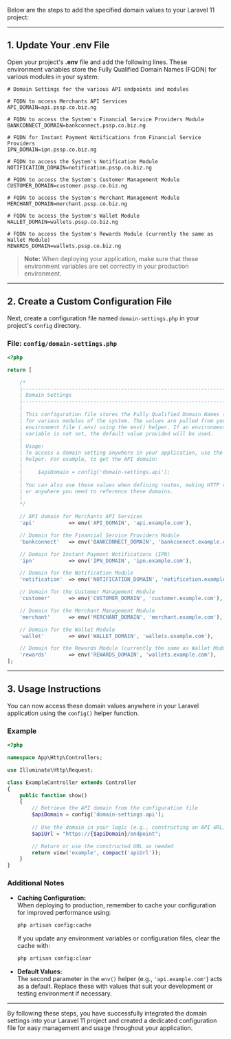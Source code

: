 Below are the steps to add the specified domain values to your Laravel 11 project:

---

## 1. Update Your **.env** File

Open your project's **.env** file and add the following lines. These environment variables store the Fully Qualified Domain Names (FQDN) for various modules in your system:

```dotenv
# Domain Settings for the various API endpoints and modules

# FQDN to access Merchants API Services
API_DOMAIN=api.pssp.co.biz.ng

# FQDN to access the System's Financial Service Providers Module
BANKCONNECT_DOMAIN=bankconnect.pssp.co.biz.ng

# FQDN for Instant Payment Notifications from Financial Service Providers
IPN_DOMAIN=ipn.pssp.co.biz.ng

# FQDN to access the System's Notification Module
NOTIFICATION_DOMAIN=notification.pssp.co.biz.ng

# FQDN to access the System's Customer Management Module
CUSTOMER_DOMAIN=customer.pssp.co.biz.ng

# FQDN to access the System's Merchant Management Module
MERCHANT_DOMAIN=merchant.pssp.co.biz.ng

# FQDN to access the System's Wallet Module
WALLET_DOMAIN=wallets.pssp.co.biz.ng

# FQDN to access the System's Rewards Module (currently the same as Wallet Module)
REWARDS_DOMAIN=wallets.pssp.co.biz.ng
```

> **Note:** When deploying your application, make sure that these environment variables are set correctly in your production environment.

---

## 2. Create a Custom Configuration File

Next, create a configuration file named `domain-settings.php` in your project's `config` directory.

### File: `config/domain-settings.php`

```php
<?php

return [

    /*
    |--------------------------------------------------------------------------
    | Domain Settings
    |--------------------------------------------------------------------------
    |
    | This configuration file stores the Fully Qualified Domain Names (FQDN)
    | for various modules of the system. The values are pulled from your
    | environment file (.env) using the env() helper. If an environment
    | variable is not set, the default value provided will be used.
    |
    | Usage:
    | To access a domain setting anywhere in your application, use the config()
    | helper. For example, to get the API domain:
    |
    |     $apiDomain = config('domain-settings.api');
    |
    | You can also use these values when defining routes, making HTTP requests,
    | or anywhere you need to reference these domains.
    |
    */

    // API domain for Merchants API Services
    'api'           => env('API_DOMAIN', 'api.example.com'),

    // Domain for the Financial Service Providers Module
    'bankconnect'   => env('BANKCONNECT_DOMAIN', 'bankconnect.example.com'),

    // Domain for Instant Payment Notifications (IPN)
    'ipn'           => env('IPN_DOMAIN', 'ipn.example.com'),

    // Domain for the Notification Module
    'notification'  => env('NOTIFICATION_DOMAIN', 'notification.example.com'),

    // Domain for the Customer Management Module
    'customer'      => env('CUSTOMER_DOMAIN', 'customer.example.com'),

    // Domain for the Merchant Management Module
    'merchant'      => env('MERCHANT_DOMAIN', 'merchant.example.com'),

    // Domain for the Wallet Module
    'wallet'        => env('WALLET_DOMAIN', 'wallets.example.com'),

    // Domain for the Rewards Module (currently the same as Wallet Module)
    'rewards'       => env('REWARDS_DOMAIN', 'wallets.example.com'),
];
```

---

## 3. Usage Instructions

You can now access these domain values anywhere in your Laravel application using the `config()` helper function.

### Example

```php
<?php

namespace App\Http\Controllers;

use Illuminate\Http\Request;

class ExampleController extends Controller
{
    public function show()
    {
        // Retrieve the API domain from the configuration file
        $apiDomain = config('domain-settings.api');
        
        // Use the domain in your logic (e.g., constructing an API URL)
        $apiUrl = "https://{$apiDomain}/endpoint";

        // Return or use the constructed URL as needed
        return view('example', compact('apiUrl'));
    }
}
```

### Additional Notes

- **Caching Configuration:**  
  When deploying to production, remember to cache your configuration for improved performance using:
  
  ```bash
  php artisan config:cache
  ```
  
  If you update any environment variables or configuration files, clear the cache with:
  
  ```bash
  php artisan config:clear
  ```

- **Default Values:**  
  The second parameter in the `env()` helper (e.g., `'api.example.com'`) acts as a default. Replace these with values that suit your development or testing environment if necessary.

---

By following these steps, you have successfully integrated the domain settings into your Laravel 11 project and created a dedicated configuration file for easy management and usage throughout your application.
